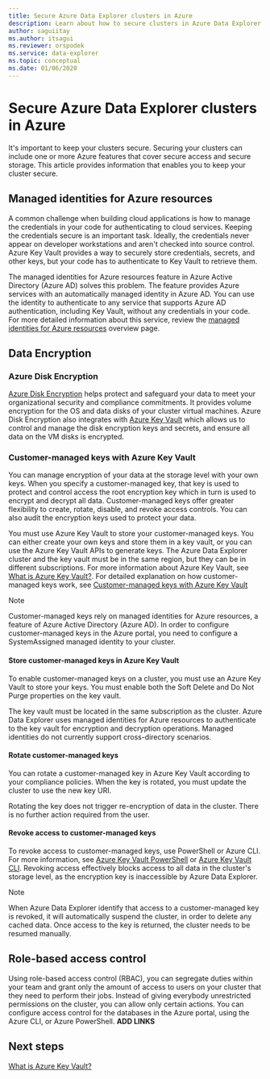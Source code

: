 ```yaml
---
title: Secure Azure Data Explorer clusters in Azure
description: Learn about how to secure clusters in Azure Data Explorer.
author: saguiitay
ms.author: itsagui
ms.reviewer: orspodek
ms.service: data-explorer
ms.topic: conceptual
ms.date: 01/06/2020
---
```


# Secure Azure Data Explorer clusters in Azure

It's important to keep your clusters secure. Securing your clusters can include one or more Azure features that cover secure access and secure storage. This article provides information that enables you to keep your cluster secure.

## Managed identities for Azure resources

A common challenge when building cloud applications is how to manage the credentials in your code for authenticating to cloud services. Keeping the credentials secure is an important task. Ideally, the credentials never appear on developer workstations and aren't checked into source control. Azure Key Vault provides a way to securely store credentials, secrets, and other keys, but your code has to authenticate to Key Vault to retrieve them.

The managed identities for Azure resources feature in Azure Active Directory (Azure AD) solves this problem. The feature provides Azure services with an automatically managed identity in Azure AD. You can use the identity to authenticate to any service that supports Azure AD authentication, including Key Vault, without any credentials in your code. For more detailed information about this service, review the [managed identities for Azure resources](../active-directory/managed-identities-azure-resources/overview.md) overview page.

## Data Encryption

### Azure Disk Encryption

[Azure Disk Encryption](/azure/security/azure-security-disk-encryption-overview) helps protect and safeguard your data to meet your organizational security and compliance commitments. It provides volume encryption for the OS and data disks of your cluster virtual machines. Azure Disk Encryption also integrates with [Azure Key Vault](/azure/key-vault/) which allows us to control and manage the disk encryption keys and secrets, and ensure all data on the VM disks is encrypted. 

### Customer-managed keys with Azure Key Vault

You can manage encryption of your data at the storage level with your own keys. When you specify a customer-managed key, that key is used to protect and control access the root encryption key which in turn is used to encrypt and decrypt all data. Customer-managed keys offer greater flexibility to create, rotate, disable, and revoke access controls. You can also audit the encryption keys used to protect your data.

You must use Azure Key Vault to store your customer-managed keys. You can either create your own keys and store them in a key vault, or you can use the Azure Key Vault APIs to generate keys. The Azure Data Explorer cluster and the key vault must be in the same region, but they can be in different subscriptions. For more information about Azure Key Vault, see [What is Azure Key Vault?](../key-vault/key-vault-overview.md). For detailed explanation on how customer-managed keys work, see [Customer-managed keys with Azure Key Vault](../storage/common/storage-service-encryption.md)

> [!Note]
> Customer-managed keys rely on managed identities for Azure resources, a feature of Azure Active Directory (Azure AD). In order to configure customer-managed keys in the Azure portal, you need to configure a SystemAssigned managed identity to your cluster.

#### Store customer-managed keys in Azure Key Vault

To enable customer-managed keys on a cluster, you must use an Azure Key Vault to store your keys. You must enable both the Soft Delete and Do Not Purge properties on the key vault.

The key vault must be located in the same subscription as the cluster. Azure Data Explorer uses managed identities for Azure resources to authenticate to the key vault for encryption and decryption operations. Managed identities do not currently support cross-directory scenarios.

#### Rotate customer-managed keys

You can rotate a customer-managed key in Azure Key Vault according to your compliance policies. When the key is rotated, you must update the cluster to use the new key URI.

Rotating the key does not trigger re-encryption of data in the cluster. There is no further action required from the user.

#### Revoke access to customer-managed keys

To revoke access to customer-managed keys, use PowerShell or Azure CLI. For more information, see [Azure Key Vault PowerShell](/powershell/module/az.keyvault.md) or [Azure Key Vault CLI](/cli/azure/keyvault.md). Revoking access effectively blocks access to all data in the cluster's storage level, as the encryption key is inaccessible by Azure Data Explorer.

> [!Note]
> When Azure Data Explorer identify that access to a customer-managed key is revoked, it will automatically suspend the cluster, in order to delete any cached data. Once access to the key is returned, the cluster needs to be resumed manually.

## Role-based access control

Using role-based access control (RBAC), you can segregate duties within your team and grant only the amount of access to users on your cluster that they need to perform their jobs. Instead of giving everybody unrestricted permissions on the cluster, you can allow only certain actions. You can configure access control for the databases in the Azure portal, using the Azure CLI, or Azure PowerShell.
**ADD LINKS**

## Next steps

[What is Azure Key Vault?](../key-vault/key-vault-overview.md)
